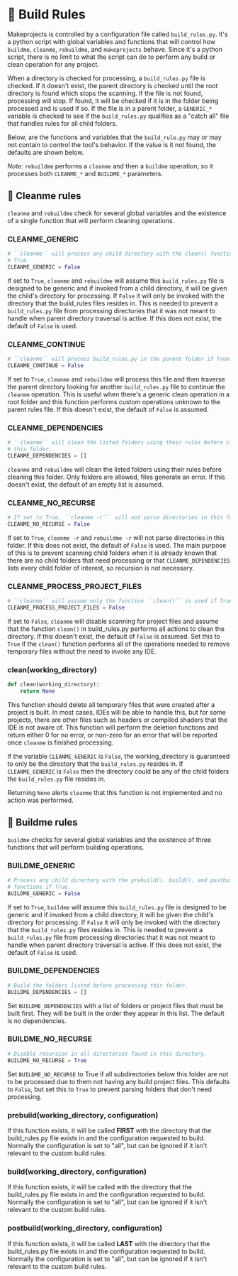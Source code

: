 # 👀 Build Rules

Makeprojects is controlled by a configuration file called ``build_rules.py``. It's a python script with global variables and functions that will control how ``buildme``, ``cleanme``, ``rebuildme``, and ``makeprojects`` behave. Since it's a python script, there is no limit to what the script can do to perform any build or clean operation for any project.

When a directory is checked for processing, a ``build_rules.py`` file is checked. If it doesn't exist, the parent directory is checked until the root directory is found which stops the scanning. If the file is not found, processing will stop. If found, it will be checked if it is in the folder being processed and is used if so. If the file is in a parent folder, a ``GENERIC_*`` variable is checked to see if the ``build_rules.py`` qualifies as a "catch all" file that handles rules for all child folders.

Below, are the functions and variables that the ``build_rule.py`` may or may not contain to control the tool's behavior. If the value is it not found, the defaults are shown below.

*Note:* ``rebuildme`` performs a ``cleanme`` and then a ``buildme`` operation, so it processes both ``CLEANME_*`` and ``BUILDME_*`` parameters.

## 🧹 Cleanme rules

``cleanme`` and ``rebuildme`` check for several global variables and the existence of a single function that will perform cleaning operations.

### CLEANME_GENERIC

``` python
# ``cleanme`` will process any child directory with the clean() function if
# True.
CLEANME_GENERIC = False
```

If set to ``True``, ``cleanme`` and ``rebuildme`` will assume this ``build_rules.py`` file is designed to be generic and if invoked from a child directory, it will be given the child's directory for processing. If ``False`` it will only be invoked with the directory that the build_rules files resides in. This is needed to prevent a ``build_rules.py`` file from processing directories that it was not meant to handle when parent directory traversal is active. If this does not exist, the default of ``False`` is used.

### CLEANME_CONTINUE

``` python
# ``cleanme`` will process build_rules.py in the parent folder if True.
CLEANME_CONTINUE = False
```

If set to ``True``, ``cleanme`` and ``rebuildme`` will process this file and then traverse the parent directory looking for another ``build_rules.py`` file to continue the ``cleanme`` operation. This is useful when there's a generic clean operation in a root folder and this function performs custom operations unknown to the parent rules file. If this doesn't exist, the default of ``False`` is assumed.

### CLEANME_DEPENDENCIES

``` python
# ``cleanme`` will clean the listed folders using their rules before cleaning.
# this folder.
CLEANME_DEPENDENCIES = []
```

``cleanme`` and ``rebuildme`` will clean the listed folders using their rules before cleaning this folder. Only folders are allowed, files generate an error. If this doesn't exist, the default of an empty list is assumed.

### CLEANME_NO_RECURSE

``` python
# If set to True, ``cleanme -r``` will not parse directories in this folder.
CLEANME_NO_RECURSE = False
```

If set to ``True``, ``cleanme -r`` and ``rebuildme -r`` will not parse directories in this folder. If this does not exist, the default of ``False`` is used. The main purpose of this is to prevent scanning child folders when it is already known that there are no child folders that need processing or that ``CLEANME_DEPENDENCIES`` lists every child folder of interest, so recursion is not necessary.

### CLEANME_PROCESS_PROJECT_FILES

``` python
# ``cleanme`` will assume only the function ``clean()`` is used if True.
CLEANME_PROCESS_PROJECT_FILES = False
```

If set to ``False``, ``cleanme`` will disable scanning for project files and assume that the function ``clean()`` in build_rules.py performs all actions to clean the directory. If this doesn't exist, the default of ``False`` is assumed. Set this to ``True`` if the ``clean()`` function performs all of the operations needed to remove temporary files without the need to invoke any IDE.

### clean(working_directory)

``` python
def clean(working_directory):
    return None
```

This function should delete all temporary files that were created after a project is built. In most cases, IDEs will be able to handle this, but for some projects, there are other files such as headers or compiled shaders that the IDE is not aware of. This function will perform the deletion functions and return either 0 for no error, or non-zero for an error that will be reported once ``cleanme`` is finished processing.

If the variable ``CLEANME_GENERIC`` is ``False``, the working_directory is guaranteed to only be the directory that the ``build_rules.py`` resides in. If ``CLEANME_GENERIC`` is ``False`` then the directory could be any of the child folders the ``build_rules.py`` file resides in.

Returning ``None`` alerts ``cleanme`` that this function is not implemented and no action was performed.

## 👷 Buildme rules

``buildme`` checks for several global variables and the existence of three functions that will perform building operations.

### BUILDME_GENERIC

``` python
# Process any child directory with the prebuild(), build(), and postbuild()
# functions if True.
BUILDME_GENERIC = False
```

If set to ``True``, ``buildme`` will assume this ``build_rules.py`` file is designed to be generic and if invoked from a child directory, it will be given the child's directory for processing. If ``False`` it will only be invoked with the directory that the ``build_rules.py`` files resides in. This is needed to prevent a ``build_rules.py`` file from processing directories that it was not meant to handle when parent directory traversal is active. If this does not exist, the default of ``False`` is used.

### BUILDME_DEPENDENCIES

``` python
# Build the folders listed before processing this folder.
BUILDME_DEPENDENCIES = []
```

Set ``BUILDME_DEPENDENCIES`` with a list of folders or project files that must be built first. They will be built in the order they appear in this list. The default is no dependencies.

### BUILDME_NO_RECURSE

``` python
# Disable recursion in all directories found in this directory.
BUILDME_NO_RECURSE = True
```

Set ``BUILDME_NO_RECURSE`` to True if all subdirectories below this folder are not to be processed due to them not having any build project files. This defaults to ``False``, but set this to ``True`` to prevent parsing folders that don't need processing.

### prebuild(working_directory, configuration)

If this function exists, it will be called **FIRST** with the directory that the build_rules.py file exists in and the configuration requested to build. Normally the configuration is set to "all", but can be ignored if it isn't relevant to the custom build rules.

### build(working_directory, configuration)

If this function exists, it will be called with the directory that the build_rules.py file exists in and the configuration requested to build. Normally the configuration is set to "all", but can be ignored if it isn't relevant to the custom build rules.

### postbuild(working_directory, configuration)

If this function exists, it will be called **LAST** with the directory that the build_rules.py file exists in and the configuration requested to build. Normally the configuration is set to "all", but can be ignored if it isn't relevant to the custom build rules.
